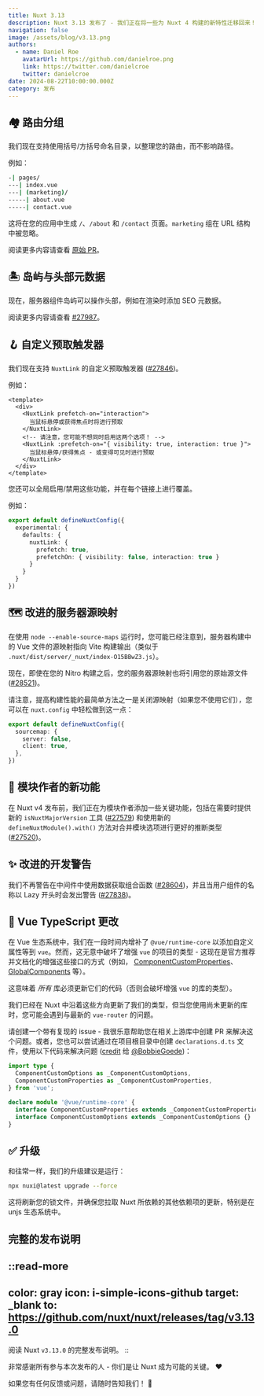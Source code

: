 ```yaml
---
title: Nuxt 3.13
description: Nuxt 3.13 发布了 - 我们正在将一些为 Nuxt 4 构建的新特性迁移回来！
navigation: false
image: /assets/blog/v3.13.png
authors:
  - name: Daniel Roe
    avatarUrl: https://github.com/danielroe.png
    link: https://twitter.com/danielcroe
    twitter: danielcroe
date: 2024-08-22T10:00:00.000Z
category: 发布
---
```


## 🏘️ 路由分组

我们现在支持使用括号/方括号命名目录，以整理您的路由，而不影响路径。

例如：

```bash [目录结构]
-| pages/
---| index.vue
---| (marketing)/
-----| about.vue
-----| contact.vue
```

这将在您的应用中生成 `/`、`/about` 和 `/contact` 页面。`marketing` 组在 URL 结构中被忽略。

阅读更多内容请查看 [原始 PR](https://github.com/nuxt/nuxt/pull/28276)。

## 🏝️ 岛屿与头部元数据

现在，服务器组件岛屿可以操作头部，例如在渲染时添加 SEO 元数据。

阅读更多内容请查看 [#27987](https://github.com/nuxt/nuxt/pull/27987)。

## 🪝 自定义预取触发器

我们现在支持 `NuxtLink` 的自定义预取触发器 ([#27846](https://github.com/nuxt/nuxt/pull/27846))。

例如：

```vue [pages/index.vue]
<template>
  <div>
    <NuxtLink prefetch-on="interaction">
      当鼠标悬停或获得焦点时将进行预取
    </NuxtLink>
    <!-- 请注意，您可能不想同时启用这两个选项！ -->
    <NuxtLink :prefetch-on="{ visibility: true, interaction: true }">
      当鼠标悬停/获得焦点 - 或变得可见时进行预取
    </NuxtLink>
  </div>
</template>
```

您还可以全局启用/禁用这些功能，并在每个链接上进行覆盖。

例如：

```ts [nuxt.config.ts]
export default defineNuxtConfig({
  experimental: {
    defaults: {
      nuxtLink: {
        prefetch: true,
        prefetchOn: { visibility: false, interaction: true }
      }
    }
  }
})
```

## 🗺️ 改进的服务器源映射

在使用 `node --enable-source-maps` 运行时，您可能已经注意到，服务器构建中的 Vue 文件的源映射指向 Vite 构建输出（类似于 `.nuxt/dist/server/_nuxt/index-O15BBwZ3.js`）。

现在，即使在您的 Nitro 构建之后，您的服务器源映射也将引用您的原始源文件 ([#28521](https://github.com/nuxt/nuxt/pull/28521))。

请注意，提高构建性能的最简单方法之一是关闭源映射（如果您不使用它们），您可以在 `nuxt.config` 中轻松做到这一点：

```ts [nuxt.config.ts]
export default defineNuxtConfig({
  sourcemap: {
    server: false,
    client: true,
  },
})
```

## 🎁 模块作者的新功能

在 Nuxt v4 发布前，我们正在为模块作者添加一些关键功能，包括在需要时提供新的 `isNuxtMajorVersion` 工具 ([#27579](https://github.com/nuxt/nuxt/pull/27579)) 和使用新的 `defineNuxtModule().with()` 方法对合并模块选项进行更好的推断类型 ([#27520](https://github.com/nuxt/nuxt/pull/27520))。

## ✨ 改进的开发警告

我们不再警告在中间件中使用数据获取组合函数 ([#28604](https://github.com/nuxt/nuxt/pull/28604))，并且当用户组件的名称以 Lazy 开头时会发出警告 ([#27838](https://github.com/nuxt/nuxt/pull/27838))。

## 🚨 Vue TypeScript 更改

在 Vue 生态系统中，我们在一段时间内增补了 `@vue/runtime-core` 以添加自定义属性等到 `vue`。然而，这无意中破坏了增强 `vue` 的项目的类型 - 这现在是官方推荐并文档化的增强这些接口的方式（例如， [ComponentCustomProperties](https://vuejs.org/api/utility-types.html#componentcustomproperties)、[GlobalComponents](https://vuejs.org/guide/extras/web-components.html#web-components-and-typescript) 等）。

这意味着 _所有_ 库必须更新它们的代码（否则会破坏增强 `vue` 的库的类型）。

我们已经在 Nuxt 中沿着这些方向更新了我们的类型，但当您使用尚未更新的库时，您可能会遇到与最新的 `vue-router` 的问题。

请创建一个带有复现的 issue - 我很乐意帮助您在相关上游库中创建 PR 来解决这个问题。或者，您也可以尝试通过在项目根目录中创建 `declarations.d.ts` 文件，使用以下代码来解决问题 ([credit](https://github.com/nuxt/nuxt/pull/28542#issuecomment-2293282891) 给 [@BobbieGoede](https://github.com/BobbieGoede))：

```ts [declarations.d.ts]
import type {
  ComponentCustomOptions as _ComponentCustomOptions,
  ComponentCustomProperties as _ComponentCustomProperties,
} from 'vue';

declare module '@vue/runtime-core' {
  interface ComponentCustomProperties extends _ComponentCustomProperties {}
  interface ComponentCustomOptions extends _ComponentCustomOptions {}
}
```

## ✅ 升级

和往常一样，我们的升级建议是运行：

```sh
npx nuxi@latest upgrade --force
```

这将刷新您的锁文件，并确保您拉取 Nuxt 所依赖的其他依赖项的更新，特别是在 unjs 生态系统中。

## 完整的发布说明

::read-more
---
color: gray
icon: i-simple-icons-github
target: _blank
to: https://github.com/nuxt/nuxt/releases/tag/v3.13.0
---
阅读 Nuxt `v3.13.0` 的完整发布说明。
::

非常感谢所有参与本次发布的人 - 你们是让 Nuxt 成为可能的关键。 ❤️

如果您有任何反馈或问题，请随时告知我们！ 🙏
